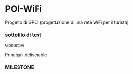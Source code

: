 # POI-WiFi      
Progetto di GPOI (progettazione di una rete WiFi per il turista)

### sottotilo di test

<p> Obbiettivi </p>

<p> Principali deliverable </p>

### MILESTONE



